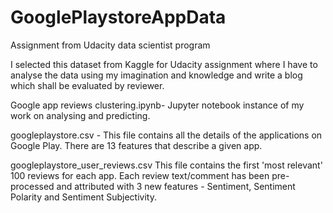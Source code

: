 # GooglePlaystoreAppData
Assignment from Udacity data scientist program

I selected this dataset from Kaggle for Udacity assignment where I have to analyse the data using my imagination and knowledge and write a blog which shall be evaluated by reviewer.

Google app reviews clustering.ipynb- Jupyter notebook instance of my work on analysing and predicting.

googleplaystore.csv - This file contains all the details of the applications on Google Play. There are 13 features that describe a given app.

googleplaystore_user_reviews.csv
This file contains the first 'most relevant' 100 reviews for each app. Each review text/comment has been pre-processed and attributed with 3 new features - Sentiment, Sentiment Polarity and Sentiment Subjectivity.
